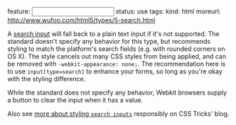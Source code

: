 feature: <input type=search>
status: use
tags:
kind: html
moreurl: http://www.wufoo.com/html5/types/5-search.html

A [search input](http://wufoo.com/html5/types/5-search.html) will fall back to a plain text input if it's not supported. The standard doesn't specify any behavior for this type, but recommends styling to match the platform's search fields (e.g. with rounded corners on OS X).  The style cancels out many CSS styles from being applied, and can be removed with `-webkit-appearance: none;`.  The recommendation here is to use `input[type=search]` to enhance your forms, so long as you're okay with the styling difference.

While the standard does not specify any behavior, Webkit browsers supply a button to clear the input when it has a value.

Also see [more about styling `search inputs`](http://css-tricks.com/webkit-html5-search-inputs/) responsibly on CSS Tricks' blog.
